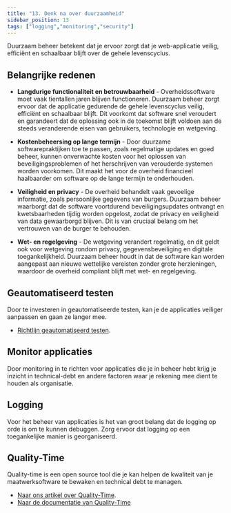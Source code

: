 ```yaml
---
title: "13. Denk na over duurzaamheid"
sidebar_position: 13
tags: ["logging","monitoring","security"]
---
```


Duurzaam beheer betekent dat je ervoor zorgt dat je web-applicatie veilig, efficiënt en schaalbaar blijft over de gehele levenscyclus.

## Belangrijke redenen

- **Langdurige functionaliteit en betrouwbaarheid** - Overheidssoftware moet vaak tientallen jaren blijven functioneren. Duurzaam beheer zorgt ervoor dat de applicatie gedurende de gehele levenscyclus veilig, efficiënt en schaalbaar blijft. Dit voorkomt dat software snel veroudert en garandeert dat de oplossing ook in de toekomst blijft voldoen aan de steeds veranderende eisen van gebruikers, technologie en wetgeving.

- **Kostenbeheersing op lange termijn** - Door duurzame softwarepraktijken toe te passen, zoals regelmatige updates en goed beheer, kunnen onverwachte kosten voor het oplossen van beveiligingsproblemen of het herschrijven van verouderde systemen worden voorkomen. Dit maakt het voor de overheid financieel haalbaarder om software op de lange termijn te onderhouden.

- **Veiligheid en privacy** - De overheid behandelt vaak gevoelige informatie, zoals persoonlijke gegevens van burgers. Duurzaam beheer waarborgt dat de software voortdurend beveiligingsupdates ontvangt en kwetsbaarheden tijdig worden opgelost, zodat de privacy en veiligheid van data gewaarborgd blijven. Dit is van cruciaal belang om het vertrouwen van de burger te behouden.

- **Wet- en regelgeving** - De wetgeving verandert regelmatig, en dit geldt ook voor wetgeving rondom privacy, gegevensbeveiliging en digitale toegankelijkheid. Duurzaam beheer houdt in dat de software kan worden aangepast aan nieuwe wettelijke vereisten zonder grote herzieningen, waardoor de overheid compliant blijft met wet- en regelgeving.

## Geautomatiseerd testen

Door te investeren in geautomatiseerde testen, kan je de applicaties veiliger aanpassen en gaan ze langer mee.

- [Richtlijn geautomatiseerd testen](richtlijn-geautomatiseerd-testen.md).

## Monitor applicaties

Door monitoring in te richten voor applicaties die je in beheer hebt krijg je inzicht in technical-debt en andere factoren waar je rekening mee dient te houden als organisatie.

## Logging

Voor het beheer van applicaties is het van groot belang dat de logging op orde is om te kunnen debuggen. Zorg ervoor dat logging op een toegankelijke manier is georganiseerd.

## Quality-Time

Quality-time is een open source tool die je kan helpen de kwaliteit van je maatwerksoftware te bewaken en technical debt te managen.

- [Naar ons artikel over Quality-Time](/kennisbank/infra/tools/quality-time).
- [Naar de documentatie van Quality-Time](https://quality-time.readthedocs.io/en/latest/)
